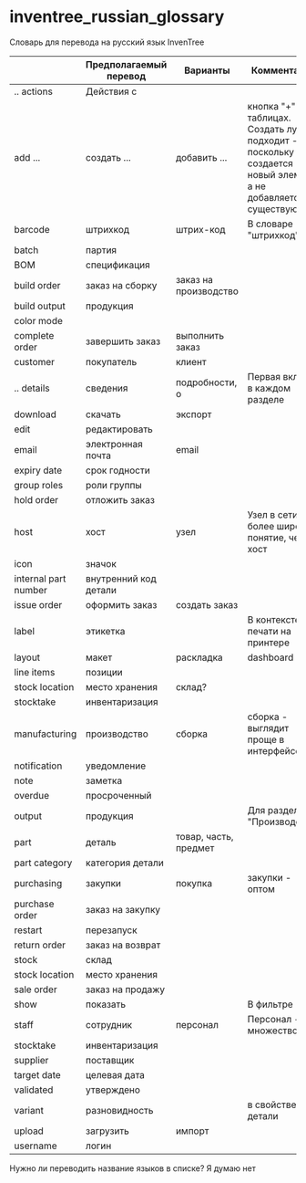 # inventree_russian_glossary
Словарь для перевода на русский язык InvenTree

|                      | Предполагаемый перевод | Варианты              | Комментарий                                                  |
| -------------------- | ---------------------- | --------------------- | ------------------------------------------------------------ |
| .. actions           | Действия с             |                       |                                                              |
| add ...              | создать ...            | добавить ...          | кнопка "+" в таблицах. <br />Создать лучше подходит - поскольку создается<br />новый элемент, а не добавляется существующий |
| barcode              | штрихкод               | штрих-код             | В словаре "штрихкод"                                         |
| batch                | партия                 |                       |                                                              |
| BOM                  | спецификация           |                       |                                                              |
| build order          | заказ на сборку        | заказ на производство |                                                              |
| build output         | продукция              |                       |                                                              |
| color mode           |                        |                       |                                                              |
| complete order       | завершить заказ        | выполнить заказ       |                                                              |
| customer             | покупатель             | клиент                |                                                              |
| .. details           | сведения               | подробности, о        | Первая вкладка в каждом разделе                              |
| download             | скачать                | экспорт               |                                                              |
| edit                 | редактировать          |                       |                                                              |
| email                | электронная почта      | email                 |                                                              |
| expiry date          | срок годности          |                       |                                                              |
| group roles          | роли группы            |                       |                                                              |
| hold order           | отложить заказ         |                       |                                                              |
| host                 | хост                   | узел                  | Узел в сети - более широкое понятие, чем хост                |
| icon                 | значок                 |                       |                                                              |
| internal part number | внутренний код детали  |                       |                                                              |
| issue order          | оформить заказ         | создать заказ         |                                                              |
| label                | этикетка               |                       | В контексте печати на принтере                               |
| layout               | макет                  | раскладка             | dashboard                                                    |
| line items           | позиции                |                       |                                                              |
| stock location       | место хранения         | склад?                |                                                              |
| stocktake            | инвентаризация         |                       |                                                              |
| manufacturing        | производство           | сборка                | сборка - выглядит проще в интерфейсе                         |
| notification         | уведомление            |                       |                                                              |
| note                 | заметка                |                       |                                                              |
| overdue              | просроченный           |                       |                                                              |
| output               | продукция              |                       | Для раздела "Производство"                                   |
| part                 | деталь                 | товар, часть, предмет |                                                              |
| part category        | категория детали       |                       |                                                              |
| purchasing           | закупки                | покупка               | закупки - оптом                                              |
| purchase order       | заказ на закупку       |                       |                                                              |
| restart              | перезапуск             |                       |                                                              |
| return order         | заказ на возврат       |                       |                                                              |
| stock                | склад                  |                       |                                                              |
| stock location       | место хранения         |                       |                                                              |
| sale order           | заказ на продажу       |                       |                                                              |
| show                 | показать               |                       | В фильтре                                                    |
| staff                | сотрудник              | персонал              | Персонал - множество                                         |
| stocktake            | инвентаризация         |                       |                                                              |
| supplier             | поставщик              |                       |                                                              |
| target date          | целевая дата           |                       |                                                              |
| validated            | утверждено             |                       |                                                              |
| variant              | разновидность          |                       | в свойстве детали                                            |
| upload               | загрузить              | импорт                |                                                              |
| username             | логин                  |                       |                                                              |

Нужно ли переводить название языков в списке? Я думаю нет
